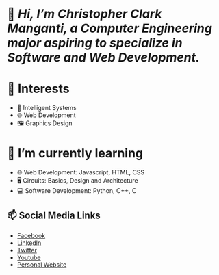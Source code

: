 # 👋 *Hi, I’m Christopher Clark Manganti, a Computer Engineering major aspiring to specialize in Software and Web Development.*

# 👀 Interests
- 📱 Intelligent Systems
- 🌐 Web Development
- 🖼 Graphics Design

# 🌱 I’m currently learning 
- 🌐 Web Development: Javascript, HTML, CSS
- 🖥 Circuits: Basics, Design and Architecture
- 💻 Software Development: Python, C++, C

## 📫 Social Media Links
- [Facebook](https://www.facebook.com/ccmanganti)
- [LinkedIn](https://www.linkedin.com/in/ccmanganti)
- [Twitter](https://twitter.com/ccmanganti)
- [Youtube](www.youtube.com/channel/UCWupEP18zVCC8e2tLl6QQ7Q)
- [Personal Website](https://christopher-clark.herokuapp.com)
